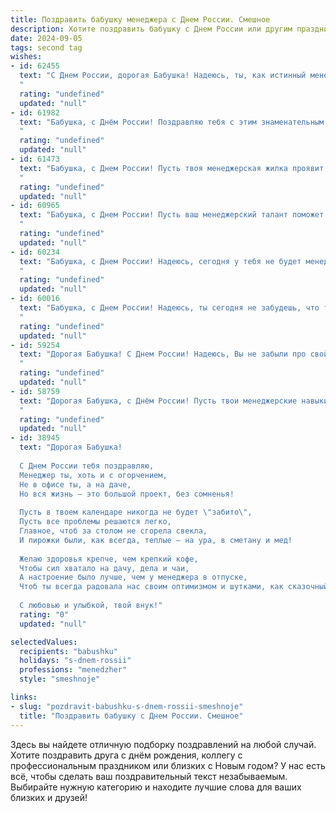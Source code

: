 ```yaml
---
title: Поздравить бабушку менеджера с Днем России. Смешное
description: Хотите поздравить бабушку с Днем России или другим праздником? Наш ИИ создаст незабываемое поздравление, а вы обязательно выделитесь среди других.  
date: 2024-09-05
tags: second tag
wishes:
- id: 62455
  text: "С Днем России, дорогая Бабушка! Надеюсь, ты, как истинный менеджер, подготовила для этой праздничной даты особую скидку на пирожки! 😉
  "
  rating: "undefined"
  updated: "null"
- id: 61982
  text: "Бабушка, с Днём России! Поздравляю тебя с этим знаменательным праздником, который, я думаю, ты, как настоящий менеджер, наверняка отмечаешь составлением плана мероприятий на предстоящую неделю 😎  Желаю тебе крепчайшего здоровья, чтобы ты была в состоянии руководить нашей большой семьёй ещё много лет!
  "
  rating: "undefined"
  updated: "null"
- id: 61473
  text: "Бабушка, с Днем России! Пусть твоя менеджерская жилка проявит себя в управлении страной, а  твоя мудрость и опыт помогут нашим россиянам пройти через любые испытания! 😂🎉
  "
  rating: "undefined"
  updated: "null"
- id: 60965
  text: "Бабушка, с Днем России! Пусть ваш менеджерский талант поможет вам заключить выгодные сделки на скидки в магазинах, а ваша дипломатичность — договориться с внуками о помощи по хозяйству! 😉
  "
  rating: "undefined"
  updated: "null"
- id: 60234
  text: "Бабушка, с Днем России! Надеюсь, сегодня у тебя не будет менеджерского стресса, а только праздничный коктейль из патриотизма и вкусняшек! 😉
  "
  rating: "undefined"
  updated: "null"
- id: 60016
  text: "Бабушка, с Днем России! Надеюсь, ты сегодня не забудешь, что ты — главный менеджер по семейным делам, и твоя стратегия по захвату всех сердец работает безупречно! 😉🎉
  "
  rating: "undefined"
  updated: "null"
- id: 59254
  text: "Дорогая Бабушка! С Днем России! Надеюсь, Вы не забыли про свой план на сегодня: захватить все кондитерские магазины страны и объявить их собственностью русского народа?  😄  Шучу, конечно!  Просто желаю Вам  веселого праздника, отменного настроения и вкусного пирога с триколором! 🇷🇺
  "
  rating: "undefined"
  updated: "null"
- id: 58759
  text: "Дорогая Бабушка, с Днём России! Пусть твои менеджерские навыки всегда работают на тебя, и ты, как настоящий патриот, будешь заключать только выгодные сделки, даже с внуками! 😉
  "
  rating: "undefined"
  updated: "null"
- id: 38945
  text: "Дорогая Бабушка!
  
  С Днем России тебя поздравляю,
  Менеджер ты, хоть и с огорчением,
  Не в офисе ты, а на даче,
  Но вся жизнь — это большой проект, без сомненья!
  
  Пусть в твоем календаре никогда не будет \"забито\",
  Пусть все проблемы решаются легко,
  Главное, чтоб за столом не сгорела свекла,
  И пирожки были, как всегда, теплые — на ура, в сметану и мед!
  
  Желаю здоровья крепче, чем крепкий кофе,
  Чтобы сил хватало на дачу, дела и чаи,
  А настроение было лучше, чем у менеджера в отпуске,
  Чтоб ты всегда радовала нас своим оптимизмом и шутками, как сказочный герой!
  
  С любовью и улыбкой, твой внук!"
  rating: "0"
  updated: "null"

selectedValues:
  recipients: "babushku"
  holidays: "s-dnem-rossii"
  professions: "menedzher"
  style: "smeshnoje"

links:
- slug: "pozdravit-babushku-s-dnem-rossii-smeshnoje"
  title: "Поздравить бабушку с Днем России. Смешное"
---
```


Здесь вы найдете отличную подборку поздравлений на любой случай. 
Хотите поздравить друга с днём рождения, коллегу с профессиональным праздником или близких с Новым годом? У нас есть всё, чтобы сделать ваш поздравительный текст незабываемым. Выбирайте нужную категорию и находите лучшие слова для ваших близких и друзей!
